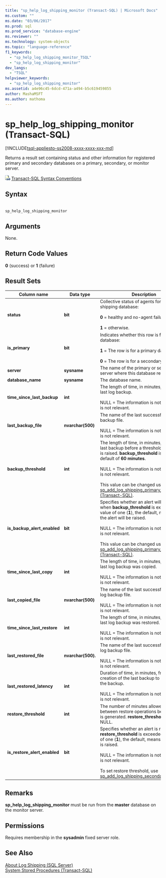 ```yaml
---
title: "sp_help_log_shipping_monitor (Transact-SQL) | Microsoft Docs"
ms.custom: ""
ms.date: "03/06/2017"
ms.prod: sql
ms.prod_service: "database-engine"
ms.reviewer: ""
ms.technology: system-objects
ms.topic: "language-reference"
f1_keywords: 
  - "sp_help_log_shipping_monitor_TSQL"
  - "sp_help_log_shipping_monitor"
dev_langs: 
  - "TSQL"
helpviewer_keywords: 
  - "sp_help_log_shipping_monitor"
ms.assetid: a4e96c45-6dcd-471a-a494-b5c619459855
author: MashaMSFT
ms.author: mathoma
---
```

# sp_help_log_shipping_monitor (Transact-SQL)
[!INCLUDE[tsql-appliesto-ss2008-xxxx-xxxx-xxx-md](../../includes/tsql-appliesto-ss2008-xxxx-xxxx-xxx-md.md)]

  Returns a result set containing status and other information for registered primary and secondary databases on a primary, secondary, or monitor server.  
  
 ![Topic link icon](../../database-engine/configure-windows/media/topic-link.gif "Topic link icon") [Transact-SQL Syntax Conventions](../../t-sql/language-elements/transact-sql-syntax-conventions-transact-sql.md)  
  
## Syntax  
  
```  
  
sp_help_log_shipping_monitor  
```  
  
## Arguments  
 None.  
  
## Return Code Values  
 **0** (success) or **1** (failure)  
  
## Result Sets  
  
|Column name|Data type|Description|  
|-----------------|---------------|-----------------|  
|**status**|**bit**|Collective status of agents for the log shipping database:<br /><br /> **0** = healthy and no-agent failures.<br /><br /> **1** = otherwise.|  
|**is_primary**|**bit**|Indicates whether this row is for a primary database:<br /><br /> **1** = The row is for a primary database.<br /><br /> **0** = The row is for a secondary database.|  
|**server**|**sysname**|The name of the primary or secondary server where this database resides.|  
|**database_name**|**sysname**|The database name.|  
|**time_since_last_backup**|**int**|The length of time, in minutes, since the last log backup.<br /><br /> NULL = The information is not available or is not relevant.|  
|**last_backup_file**|**nvarchar(500)**|The name of the last successful log backup file.<br /><br /> NULL = The information is not available or is not relevant.|  
|**backup_threshold**|**int**|The length of time, in minutes, after the last backup before a threshold_alert error is raised. **backup_threshold** is **int**, with a default of **60 minutes**.<br /><br /> NULL = The information is not available or is not relevant.<br /><br /> This value can be changed using [sp_add_log_shipping_primary_database &#40;Transact-SQL&#41;](../../relational-databases/system-stored-procedures/sp-add-log-shipping-primary-database-transact-sql.md).|  
|**is_backup_alert_enabled**|**bit**|Specifies whether an alert will be raised when **backup_threshold** is exceeded. The value of one (**1**), the default, means that the alert will be raised.<br /><br /> NULL = The information is not available or is not relevant.<br /><br /> This value can be changed using [sp_add_log_shipping_primary_database &#40;Transact-SQL&#41;](../../relational-databases/system-stored-procedures/sp-add-log-shipping-primary-database-transact-sql.md).|  
|**time_since_last_copy**|**int**|The length of time, in minutes, since the last log backup was copied.<br /><br /> NULL = The information is not available or is not relevant.|  
|**last_copied_file**|**nvarchar(500)**|The name of the last successfully copied log backup file.<br /><br /> NULL = The information is not available or is not relevant.|  
|**time_since_last_restore**|**int**|The length of time, in minutes, since the last log backup was restored.<br /><br /> NULL = The information is not available or is not relevant.|  
|**last_restored_file**|**nvarchar(500).**|The name of the last successfully restored log backup file.<br /><br /> NULL = The information is not available or is not relevant.|  
|**last_restored_latency**|**int**|Duration of time, in minutes, from the creation of the last backup to restore of the backup.<br /><br /> NULL = The information is not available or is not relevant.|  
|**restore_threshold**|**int**|The number of minutes allowed to elapse between restore operations before an alert is generated. **restore_threshold** cannot be NULL.|  
|**is_restore_alert_enabled**|**bit**|Specifies whether an alert is raised when **restore_threshold** is exceeded. The value of one (**1**), the default, means that the alert is raised.<br /><br /> NULL = The information is not available or is not relevant.<br /><br /> To set restore threshold, use [sp_add_log_shipping_secondary_database](../../relational-databases/system-stored-procedures/sp-add-log-shipping-secondary-database-transact-sql.md).|  
  
## Remarks  
 **sp_help_log_shipping_monitor** must be run from the **master** database on the monitor server.  
  
## Permissions  
 Requires membership in the **sysadmin** fixed server role.  
  
## See Also  
 [About Log Shipping &#40;SQL Server&#41;](../../database-engine/log-shipping/about-log-shipping-sql-server.md)   
 [System Stored Procedures &#40;Transact-SQL&#41;](../../relational-databases/system-stored-procedures/system-stored-procedures-transact-sql.md)  
  
  
